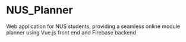 # NUS_Planner
Web application for NUS students, providing a seamless online module planner using Vue.js front end and Firebase backend
